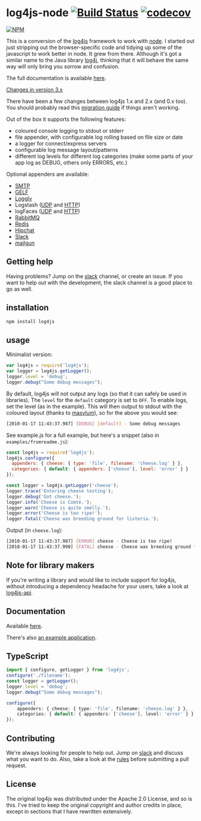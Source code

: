 # log4js-node [![Build Status](https://secure.travis-ci.org/log4js-node/log4js-node.png?branch=master)](http://travis-ci.org/log4js-node/log4js-node) [![codecov](https://codecov.io/gh/log4js-node/log4js-node/branch/master/graph/badge.svg)](https://codecov.io/gh/log4js-node/log4js-node)


[![NPM](https://nodei.co/npm/log4js.png?downloads=true&downloadRank=true&stars=true)](https://nodei.co/npm/log4js/)

This is a conversion of the [log4js](https://github.com/stritti/log4js)
framework to work with [node](http://nodejs.org). I started out just stripping out the browser-specific code and tidying up some of the javascript to work better in node. It grew from there. Although it's got a similar name to the Java library [log4j](https://logging.apache.org/log4j/2.x/), thinking that it will behave the same way will only bring you sorrow and confusion.

The full documentation is available [here](https://log4js-node.github.io/log4js-node/).

[Changes in version 3.x](https://log4js-node.github.io/log4js-node/v3-changes.md)

There have been a few changes between log4js 1.x and 2.x (and 0.x too). You should probably read this [migration guide](https://log4js-node.github.io/log4js-node/migration-guide.html) if things aren't working.

Out of the box it supports the following features:

* coloured console logging to stdout or stderr
* file appender, with configurable log rolling based on file size or date
* a logger for connect/express servers
* configurable log message layout/patterns
* different log levels for different log categories (make some parts of your app log as DEBUG, others only ERRORS, etc.)

Optional appenders are available:
* [SMTP](https://github.com/log4js-node/smtp)
* [GELF](https://github.com/log4js-node/gelf)
* [Loggly](https://github.com/log4js-node/loggly)
* Logstash ([UDP](https://github.com/log4js-node/logstashUDP) and [HTTP](https://github.com/log4js-node/logstashHTTP))
* logFaces ([UDP](https://github.com/log4js-node/logFaces-UDP) and [HTTP](https://github.com/log4js-node/logFaces-HTTP))
* [RabbitMQ](https://github.com/log4js-node/rabbitmq)
* [Redis](https://github.com/log4js-node/redis)
* [Hipchat](https://github.com/log4js-node/hipchat)
* [Slack](https://github.com/log4js-node/slack)
* [mailgun](https://github.com/log4js-node/mailgun)


## Getting help
Having problems? Jump on the [slack](https://join.slack.com/t/log4js-node/shared_invite/enQtMjk5OTcxODMwNDA1LTk5ZTA0YjcwNWRiYmFkNGQyZTkyZTYzYTFiYTE2NTRhNzFmNmY3OTdjZTY3MWM3M2RlMGQxN2ZlMmY4ZDFmZWY) channel, or create an issue. If you want to help out with the development, the slack channel is a good place to go as well.

## installation

```bash
npm install log4js
```

## usage

Minimalist version:
```javascript
var log4js = require('log4js');
var logger = log4js.getLogger();
logger.level = 'debug';
logger.debug("Some debug messages");
```
By default, log4js will not output any logs (so that it can safely be used in libraries). The `level` for the `default` category is set to `OFF`. To enable logs, set the level (as in the example). This will then output to stdout with the coloured layout (thanks to [masylum](http://github.com/masylum)), so for the above you would see:
```bash
[2010-01-17 11:43:37.987] [DEBUG] [default] - Some debug messages
```
See example.js for a full example, but here's a snippet (also in `examples/fromreadme.js`):
```javascript
const log4js = require('log4js');
log4js.configure({
  appenders: { cheese: { type: 'file', filename: 'cheese.log' } },
  categories: { default: { appenders: ['cheese'], level: 'error' } }
});

const logger = log4js.getLogger('cheese');
logger.trace('Entering cheese testing');
logger.debug('Got cheese.');
logger.info('Cheese is Comté.');
logger.warn('Cheese is quite smelly.');
logger.error('Cheese is too ripe!');
logger.fatal('Cheese was breeding ground for listeria.');
```
Output (in `cheese.log`):
```bash
[2010-01-17 11:43:37.987] [ERROR] cheese - Cheese is too ripe!
[2010-01-17 11:43:37.990] [FATAL] cheese - Cheese was breeding ground for listeria.
```

## Note for library makers

If you're writing a library and would like to include support for log4js, without introducing a dependency headache for your users, take a look at [log4js-api](https://github.com/log4js-node/log4js-api).

## Documentation
Available [here](https://log4js-node.github.io/log4js-node/).

There's also [an example application](https://github.com/log4js-node/log4js-example).

## TypeScript
```ts
import { configure, getLogger } from 'log4js';
configure('./filename');
const logger = getLogger();
logger.level = 'debug';
logger.debug("Some debug messages");

configure({
	appenders: { cheese: { type: 'file', filename: 'cheese.log' } },
	categories: { default: { appenders: ['cheese'], level: 'error' } }
});
```

## Contributing

We're always looking for people to help out. Jump on [slack](https://join.slack.com/t/log4js-node/shared_invite/enQtMjk5OTcxODMwNDA1LTk5ZTA0YjcwNWRiYmFkNGQyZTkyZTYzYTFiYTE2NTRhNzFmNmY3OTdjZTY3MWM3M2RlMGQxN2ZlMmY4ZDFmZWY) and discuss what you want to do. Also, take a look at the [rules](https://log4js-node.github.io/log4js-node/contrib-guidelines.html) before submitting a pull request.

## License

The original log4js was distributed under the Apache 2.0 License, and so is this. I've tried to
keep the original copyright and author credits in place, except in sections that I have rewritten
extensively.
